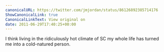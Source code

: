 ```yaml
---
canonicalURL: https://twitter.com/jmjordan/status/86126892385714176
ShowCanonicalLink: true
CanonicalLinkText: View original on
date: 2011-06-29T17:40:25+00:00
---
```

I think living in the ridiculously hot climate of SC my whole life has turned me into a cold-natured person.